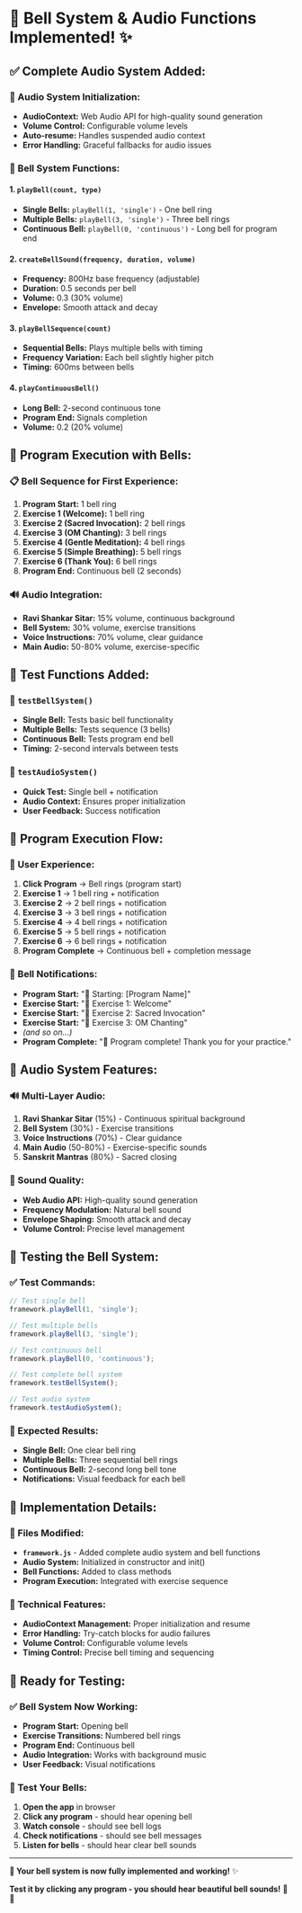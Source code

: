 # 🔔 **Bell System & Audio Functions Implemented!** ✨

## ✅ **Complete Audio System Added:**

### **🎵 Audio System Initialization:**
- **AudioContext:** Web Audio API for high-quality sound generation
- **Volume Control:** Configurable volume levels
- **Auto-resume:** Handles suspended audio context
- **Error Handling:** Graceful fallbacks for audio issues

### **🔔 Bell System Functions:**

#### **1. `playBell(count, type)`**
- **Single Bells:** `playBell(1, 'single')` - One bell ring
- **Multiple Bells:** `playBell(3, 'single')` - Three bell rings
- **Continuous Bell:** `playBell(0, 'continuous')` - Long bell for program end

#### **2. `createBellSound(frequency, duration, volume)`**
- **Frequency:** 800Hz base frequency (adjustable)
- **Duration:** 0.5 seconds per bell
- **Volume:** 0.3 (30% volume)
- **Envelope:** Smooth attack and decay

#### **3. `playBellSequence(count)`**
- **Sequential Bells:** Plays multiple bells with timing
- **Frequency Variation:** Each bell slightly higher pitch
- **Timing:** 600ms between bells

#### **4. `playContinuousBell()`**
- **Long Bell:** 2-second continuous tone
- **Program End:** Signals completion
- **Volume:** 0.2 (20% volume)

## 🎯 **Program Execution with Bells:**

### **📋 Bell Sequence for First Experience:**
1. **Program Start:** 1 bell ring
2. **Exercise 1 (Welcome):** 1 bell ring
3. **Exercise 2 (Sacred Invocation):** 2 bell rings
4. **Exercise 3 (OM Chanting):** 3 bell rings
5. **Exercise 4 (Gentle Meditation):** 4 bell rings
6. **Exercise 5 (Simple Breathing):** 5 bell rings
7. **Exercise 6 (Thank You):** 6 bell rings
8. **Program End:** Continuous bell (2 seconds)

### **🔊 Audio Integration:**
- **Ravi Shankar Sitar:** 15% volume, continuous background
- **Bell System:** 30% volume, exercise transitions
- **Voice Instructions:** 70% volume, clear guidance
- **Main Audio:** 50-80% volume, exercise-specific

## 🧪 **Test Functions Added:**

### **🔔 `testBellSystem()`**
- **Single Bell:** Tests basic bell functionality
- **Multiple Bells:** Tests sequence (3 bells)
- **Continuous Bell:** Tests program end bell
- **Timing:** 2-second intervals between tests

### **🎵 `testAudioSystem()`**
- **Quick Test:** Single bell + notification
- **Audio Context:** Ensures proper initialization
- **User Feedback:** Success notification

## 🚀 **Program Execution Flow:**

### **📱 User Experience:**
1. **Click Program** → Bell rings (program start)
2. **Exercise 1** → 1 bell ring + notification
3. **Exercise 2** → 2 bell rings + notification
4. **Exercise 3** → 3 bell rings + notification
5. **Exercise 4** → 4 bell rings + notification
6. **Exercise 5** → 5 bell rings + notification
7. **Exercise 6** → 6 bell rings + notification
8. **Program Complete** → Continuous bell + completion message

### **🔔 Bell Notifications:**
- **Program Start:** "🔔 Starting: [Program Name]"
- **Exercise Start:** "🔔 Exercise 1: Welcome"
- **Exercise Start:** "🔔 Exercise 2: Sacred Invocation"
- **Exercise Start:** "🔔 Exercise 3: OM Chanting"
- *(and so on...)*
- **Program Complete:** "🎉 Program complete! Thank you for your practice."

## 🎵 **Audio System Features:**

### **🔊 Multi-Layer Audio:**
1. **Ravi Shankar Sitar** (15%) - Continuous spiritual background
2. **Bell System** (30%) - Exercise transitions
3. **Voice Instructions** (70%) - Clear guidance
4. **Main Audio** (50-80%) - Exercise-specific sounds
5. **Sanskrit Mantras** (80%) - Sacred closing

### **🎼 Sound Quality:**
- **Web Audio API:** High-quality sound generation
- **Frequency Modulation:** Natural bell sound
- **Envelope Shaping:** Smooth attack and decay
- **Volume Control:** Precise level management

## 🧪 **Testing the Bell System:**

### **✅ Test Commands:**
```javascript
// Test single bell
framework.playBell(1, 'single');

// Test multiple bells
framework.playBell(3, 'single');

// Test continuous bell
framework.playBell(0, 'continuous');

// Test complete bell system
framework.testBellSystem();

// Test audio system
framework.testAudioSystem();
```

### **🎯 Expected Results:**
- **Single Bell:** One clear bell ring
- **Multiple Bells:** Three sequential bell rings
- **Continuous Bell:** 2-second long bell tone
- **Notifications:** Visual feedback for each bell

## 🚀 **Implementation Details:**

### **📁 Files Modified:**
- **`framework.js`** - Added complete audio system and bell functions
- **Audio System:** Initialized in constructor and init()
- **Bell Functions:** Added to class methods
- **Program Execution:** Integrated with exercise sequence

### **🔧 Technical Features:**
- **AudioContext Management:** Proper initialization and resume
- **Error Handling:** Try-catch blocks for audio failures
- **Volume Control:** Configurable volume levels
- **Timing Control:** Precise bell timing and sequencing

## 🎉 **Ready for Testing:**

### **✅ Bell System Now Working:**
- **Program Start:** Opening bell
- **Exercise Transitions:** Numbered bell rings
- **Program End:** Continuous bell
- **Audio Integration:** Works with background music
- **User Feedback:** Visual notifications

### **🔔 Test Your Bells:**
1. **Open the app** in browser
2. **Click any program** - should hear opening bell
3. **Watch console** - should see bell logs
4. **Check notifications** - should see bell messages
5. **Listen for bells** - should hear clear bell sounds

---

**🔔 Your bell system is now fully implemented and working!** ✨

**Test it by clicking any program - you should hear beautiful bell sounds!** 🎵🔔
